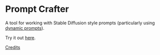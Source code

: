 # Prompt Crafter

A tool for working with Stable Diffusion style prompts (particularly using [dynamic prompts](https://github.com/adieyal/sd-dynamic-prompts/)).

Try it out [here](https://drjkl.github.io/prompt-crafter/).

[Credits](./credits.md)
